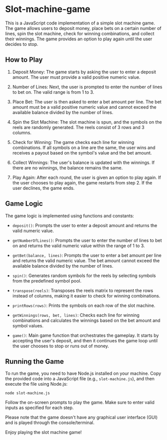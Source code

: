 # Slot-machine-game


This is a JavaScript code implementation of a simple slot machine game. The game allows users to deposit money, place bets on a certain number of lines, spin the slot machine, check for winning combinations, and collect their winnings. The game provides an option to play again until the user decides to stop.

## How to Play

1. Deposit Money: The game starts by asking the user to enter a deposit amount. The user must provide a valid positive numeric value.

2. Number of Lines: Next, the user is prompted to enter the number of lines to bet on. The valid range is from 1 to 3.

3. Place Bet: The user is then asked to enter a bet amount per line. The bet amount must be a valid positive numeric value and cannot exceed the available balance divided by the number of lines.

4. Spin the Slot Machine: The slot machine is spun, and the symbols on the reels are randomly generated. The reels consist of 3 rows and 3 columns.

5. Check for Winning: The game checks each line for winning combinations. If all symbols on a line are the same, the user wins and receives a payout based on the symbol's value and the bet amount.

6. Collect Winnings: The user's balance is updated with the winnings. If there are no winnings, the balance remains the same.

7. Play Again: After each round, the user is given an option to play again. If the user chooses to play again, the game restarts from step 2. If the user declines, the game ends.

## Game Logic

The game logic is implemented using functions and constants:

- `deposit()`: Prompts the user to enter a deposit amount and returns the valid numeric value.

- `getNumberOfLines()`: Prompts the user to enter the number of lines to bet on and returns the valid numeric value within the range of 1 to 3.

- `getBet(balance, lines)`: Prompts the user to enter a bet amount per line and returns the valid numeric value. The bet amount cannot exceed the available balance divided by the number of lines.

- `spin()`: Generates random symbols for the reels by selecting symbols from the predefined symbol pool.

- `transpose(reels)`: Transposes the reels matrix to represent the rows instead of columns, making it easier to check for winning combinations.

- `printRows(rows)`: Prints the symbols on each row of the slot machine.

- `getWinnings(rows, bet, lines)`: Checks each line for winning combinations and calculates the winnings based on the bet amount and symbol values.

- `game()`: Main game function that orchestrates the gameplay. It starts by accepting the user's deposit, and then it continues the game loop until the user chooses to stop or runs out of money.

## Running the Game

To run the game, you need to have Node.js installed on your machine. Copy the provided code into a JavaScript file (e.g., `slot-machine.js`), and then execute the file using Node.js:

```shell
node slot-machine.js
```

Follow the on-screen prompts to play the game. Make sure to enter valid inputs as specified for each step.

Please note that the game doesn't have any graphical user interface (GUI) and is played through the console/terminal.

Enjoy playing the slot machine game!
